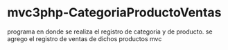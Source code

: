 # mvc3php-CategoriaProductoVentas
programa en donde se realiza el registro de categoria y de producto. se agrego el registro de ventas de dichos productos mvc 
